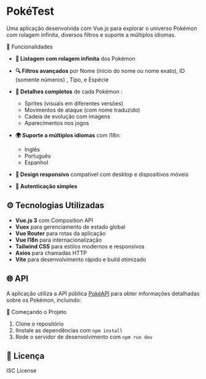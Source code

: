 # PokéTest

Uma aplicação desenvolvida com Vue.js para explorar o universo Pokémon com rolagem infinita, diversos filtros e suporte a múltiplos idiomas.

🧩 Funcionalidades

- **🔄 Listagem com rolagem infinita**  dos Pokémon
- **🔍 Filtros avançados** por Nome (início do nome ou nome exato), ID (somente números) , Tipo, e Espécie
- **📄 Detalhes completos** de cada Pokémon :
  - Sprites (visuais em diferentes versões)
  - Movimentos de ataque (com nome traduzido)
  - Cadeia de evolução com imagens
  - Aparecimentos nos jogos
  
- **🌍 Suporte a múltiplos idiomas** com i18n:
  - Inglês
  - Português
  - Espanhol
- **📱 Design responsivo** compatível com desktop e dispositivos móveis
- **🔐 Autenticação simples**

## ⚙️ Tecnologias Utilizadas

- **Vue.js 3** com Composition API
- **Vuex** para gerenciamento de estado global
- **Vue Router** para rotas da aplicação
- **Vue I18n** para internacionalização
- **Tailwind CSS** para estilos modernos e responsivos
- **Axios** para chamadas HTTP
- **Vite**  para desenvolvimento rápido e build otimizado

## 🌐 API

A aplicação utiliza a API pública [PokéAPI](https://pokeapi.co/)  para obter informações detalhadas sobre os Pokémon, incluindo: 

🚀 Começando o Projeto

1. Clone o repositório
2. IInstale as dependências com `npm install`
3. Rode o servidor de desenvolvimento com `npm run dev`

## 📜 Licença
ISC License